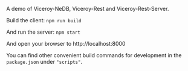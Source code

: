 A demo of Viceroy-NeDB, Viceroy-Rest and Viceroy-Rest-Server.

Build the client:
`npm run build`

And run the server:
`npm start`

And open your browser to http://localhost:8000

You can find other convenient build commands for development in the `package.json` under `"scripts"`.
